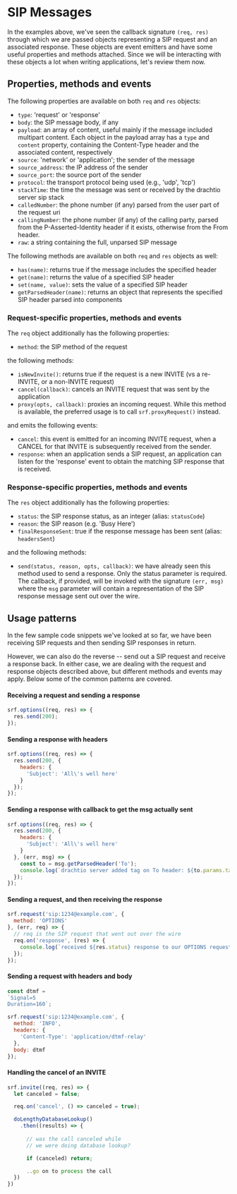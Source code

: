 # SIP Messages

In the examples above, we've seen the callback signature `(req, res)` through which we are passed objects representing a SIP request and an associated response.  These objects are event emitters and have some useful properties and methods attached.  Since we will be interacting with these objects a lot when writing applications, let's review them now.

## Properties, methods and events

The following properties are available on both `req` and `res` objects:

* `type`: 'request' or 'response'
* `body`: the SIP message body, if any
* `payload`: an array of content, useful mainly if the message included multipart content.  Each object in the payload array has a `type` and `content` property, containing the Content-Type header and the associated content, respectively 
* `source`: 'network' or 'application'; the sender of the message
* `source_address`: the IP address of the sender
* `source_port`: the source port of the sender
* `protocol`: the transport protocol being used (e.g., 'udp', 'tcp')
* `stackTime`: the time the message was sent or received by the drachtio server sip stack
* `calledNumber`: the phone number (if any) parsed from the user part of the request uri
* `callingNumber`: the phone number (if any) of the calling party, parsed from the P-Asserted-Identity header if it exists, otherwise from the From header.
* `raw`: a string containing the full, unparsed SIP message

The  following methods are available on both `req` and `res` objects as well:

* `has(name)`: returns true if the message includes the specified header
* `get(name)`: returns the value of a specified SIP header
* `set(name, value)`: sets the value of a specified SIP header
* `getParsedHeader(name)`: returns an object that represents the specified SIP header parsed into components
### Request-specific properties, methods and events

The `req` object additionally has the following properties:

* `method`: the SIP method of the request

the following methods:

* `isNewInvite()`: returns true if the request is a new INVITE (vs a re-INVITE, or a non-INVITE request)
* `cancel(callback)`: cancels an INVITE request that was sent by the application
* `proxy(opts, callback)`: proxies an incoming request.  While this method is available, the preferred usage is to call `srf.proxyRequest()` instead.

and emits the following events:

* `cancel`: this event is emitted for an incoming INVITE request, when a CANCEL for that INVITE is subsequently received from the sender.
* `response`: when an application sends a SIP request, an application can listen for the 'response' event to obtain the matching SIP response that is received.
### Response-specific properties, methods and events

The `res` object additionally has the following properties:

* `status`: the SIP response status, as an integer (alias: `statusCode`)
* `reason`: the SIP reason (e.g. 'Busy Here')
* `finalResponseSent`: true if the response message has been sent (alias: `headersSent`)

and the following methods:

* `send(status, reason, opts, callback)`: we have already seen this method used to send a response.  Only the status parameter is required. The callback, if provided, will be invoked with the signature `(err, msg)` where the `msg` parameter will contain a representation of the SIP response message sent out over the wire.

## Usage patterns

In the few sample code snippets we've looked at so far, we have been receiving SIP requests and then sending SIP responses in return.  

However, we can also do the reverse -- send out a SIP request and receive a response back.  In either case, we are dealing with the request and response objects described above, but different methods and events may apply.  Below some of the common patterns are covered.

#### Receiving a request and sending a response
```js
srf.options((req, res) => {
  res.send(200);
});
```
#### Sending a response with headers
```js
srf.options((req, res) => {
  res.send(200, {
    headers: {
      'Subject': 'All\'s well here'
    }
  });
});
```
#### Sending a response with callback to get the msg actually sent
```js
srf.options((req, res) => {
  res.send(200, {
    headers: {
      'Subject': 'All\'s well here'
    }
  }, (err, msg) => {
    const to = msg.getParsedHeader('To');
    console.log(`drachtio server added tag on To header: ${to.params.tag}`);
  });
});
```
#### Sending a request, and then receiving the response
```js
srf.request('sip:1234@example.com', {
  method: 'OPTIONS'
}, (err, req) => {
  // req is the SIP request that went out over the wire
  req.on('response', (res) => {
    console.log(`received ${res.status} response to our OPTIONS request`);
  });
});
```
#### Sending a request with headers and body
```js
const dtmf = 
`Signal=5
Duration=160`;

srf.request('sip:1234@example.com', {
  method: 'INFO', 
  headers: {
    'Content-Type': 'application/dtmf-relay'
  },
  body: dtmf
});
```
#### Handling the cancel of an INVITE
```js
srf.invite((req, res) => {
  let canceled = false;

  req.on('cancel', () => canceled = true);

  doLengthyDatabaseLookup()
    .then((results) => {
      
      // was the call canceled while 
      // we were doing database lookup?

      if (canceled) return;

      ..go on to process the call
  })
})
```